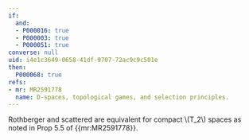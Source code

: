 ```yaml
---
if:
  and:
  - P000016: true
  - P000003: true
  - P000051: true
converse: null
uid: i4e1c3649-0658-41df-9707-72ac9c9c501e
then:
  P000068: true
refs:
- mr: MR2591778
  name: D-spaces, topological games, and selection principles.
---
```

Rothberger and scattered are equivalent for compact \\(T_2\\) spaces as noted in Prop 5.5 of {{mr:MR2591778}}.
